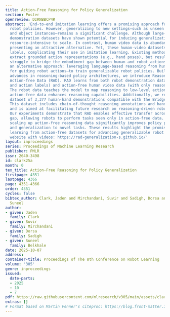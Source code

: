 ```yaml
---
title: Action-Free Reasoning for Policy Generalization
section: Poster
openreview: DzRNBBCP4R
abstract: 'End-to-end imitation learning offers a promising approach for training
  robot policies. However, generalizing to new settings—such as unseen scenes, tasks,
  and object instances—remains a significant challenge. Although large-scale robot
  demonstration datasets have shown potential for inducing generalization, they are
  resource-intensive to scale. In contrast, human video data is abundant and diverse,
  presenting an attractive alternative. Yet, these human-video datasets lack action
  labels, complicating their use in imitation learning. Existing methods attempt to
  extract grounded action representations (e.g., hand poses), but resulting policies
  struggle to bridge the embodiment gap between human and robot actions. We propose
  an alternative approach: leveraging language-based reasoning from human videos—essential
  for guiding robot actions—to train generalizable robot policies. Building on recent
  advances in reasoning-based policy architectures, we introduce Reasoning through
  Action-free Data (RAD). RAD learns from both robot demonstration data (with reasoning
  and action labels) and action-free human video data (with only reasoning labels).
  The robot data teaches the model to map reasoning to low-level actions, while the
  action-free data enhances reasoning capabilities. Additionally, we release a new
  dataset of 3,377 human-hand demonstrations compatible with the Bridge V2 benchmark.
  This dataset includes chain-of-thought reasoning annotations and hand-tracking data,
  and is aimed at facilitating future research on reasoning-driven robot learning.
  Our experiments demonstrate that RAD enables effective transfer across the embodiment
  gap, allowing robots to perform tasks seen only in action-free data. Furthermore,
  scaling up action-free reasoning data significantly improves policy performance
  and generalization to novel tasks. These results highlight the promise of reasoning-driven
  learning from action-free datasets for advancing generalizable robot control. See
  website with videos: https://rad-generalization-s.github.io/'
layout: inproceedings
series: Proceedings of Machine Learning Research
publisher: PMLR
issn: 2640-3498
id: clark25a
month: 0
tex_title: Action-Free Reasoning for Policy Generalization
firstpage: 4351
lastpage: 4366
page: 4351-4366
order: 4351
cycles: false
bibtex_author: Clark, Jaden and Mirchandani, Suvir and Sadigh, Dorsa and Belkhale,
  Suneel
author:
- given: Jaden
  family: Clark
- given: Suvir
  family: Mirchandani
- given: Dorsa
  family: Sadigh
- given: Suneel
  family: Belkhale
date: 2025-10-07
address:
container-title: Proceedings of The 8th Conference on Robot Learning
volume: '305'
genre: inproceedings
issued:
  date-parts:
  - 2025
  - 10
  - 7
pdf: https://raw.githubusercontent.com/mlresearch/v305/main/assets/clark25a/clark25a.pdf
extras: []
# Format based on Martin Fenner's citeproc: https://blog.front-matter.io/posts/citeproc-yaml-for-bibliographies/
---
```

